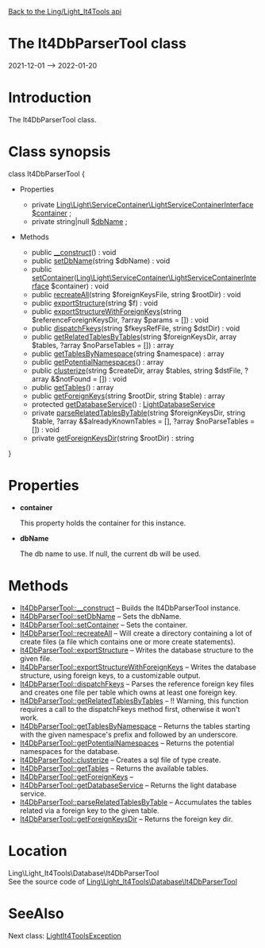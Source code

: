 [Back to the Ling/Light_It4Tools api](https://github.com/lingtalfi/Light_It4Tools/blob/master/doc/api/Ling/Light_It4Tools.md)



The It4DbParserTool class
================
2021-12-01 --> 2022-01-20






Introduction
============

The It4DbParserTool class.



Class synopsis
==============


class <span class="pl-k">It4DbParserTool</span>  {

- Properties
    - private [Ling\Light\ServiceContainer\LightServiceContainerInterface](https://github.com/lingtalfi/Light/blob/master/doc/api/Ling/Light/ServiceContainer/LightServiceContainerInterface.md) [$container](#property-container) ;
    - private string|null [$dbName](#property-dbName) ;

- Methods
    - public [__construct](https://github.com/lingtalfi/Light_It4Tools/blob/master/doc/api/Ling/Light_It4Tools/Database/It4DbParserTool/__construct.md)() : void
    - public [setDbName](https://github.com/lingtalfi/Light_It4Tools/blob/master/doc/api/Ling/Light_It4Tools/Database/It4DbParserTool/setDbName.md)(string $dbName) : void
    - public [setContainer](https://github.com/lingtalfi/Light_It4Tools/blob/master/doc/api/Ling/Light_It4Tools/Database/It4DbParserTool/setContainer.md)([Ling\Light\ServiceContainer\LightServiceContainerInterface](https://github.com/lingtalfi/Light/blob/master/doc/api/Ling/Light/ServiceContainer/LightServiceContainerInterface.md) $container) : void
    - public [recreateAll](https://github.com/lingtalfi/Light_It4Tools/blob/master/doc/api/Ling/Light_It4Tools/Database/It4DbParserTool/recreateAll.md)(string $foreignKeysFile, string $rootDir) : void
    - public [exportStructure](https://github.com/lingtalfi/Light_It4Tools/blob/master/doc/api/Ling/Light_It4Tools/Database/It4DbParserTool/exportStructure.md)(string $f) : void
    - public [exportStructureWithForeignKeys](https://github.com/lingtalfi/Light_It4Tools/blob/master/doc/api/Ling/Light_It4Tools/Database/It4DbParserTool/exportStructureWithForeignKeys.md)(string $referenceForeignKeysDir, ?array $params = []) : void
    - public [dispatchFkeys](https://github.com/lingtalfi/Light_It4Tools/blob/master/doc/api/Ling/Light_It4Tools/Database/It4DbParserTool/dispatchFkeys.md)(string $fkeysRefFile, string $dstDir) : void
    - public [getRelatedTablesByTables](https://github.com/lingtalfi/Light_It4Tools/blob/master/doc/api/Ling/Light_It4Tools/Database/It4DbParserTool/getRelatedTablesByTables.md)(string $foreignKeysDir, array $tables, ?array $noParseTables = []) : array
    - public [getTablesByNamespace](https://github.com/lingtalfi/Light_It4Tools/blob/master/doc/api/Ling/Light_It4Tools/Database/It4DbParserTool/getTablesByNamespace.md)(string $namespace) : array
    - public [getPotentialNamespaces](https://github.com/lingtalfi/Light_It4Tools/blob/master/doc/api/Ling/Light_It4Tools/Database/It4DbParserTool/getPotentialNamespaces.md)() : array
    - public [clusterize](https://github.com/lingtalfi/Light_It4Tools/blob/master/doc/api/Ling/Light_It4Tools/Database/It4DbParserTool/clusterize.md)(string $createDir, array $tables, string $dstFile, ?array &$notFound = []) : void
    - public [getTables](https://github.com/lingtalfi/Light_It4Tools/blob/master/doc/api/Ling/Light_It4Tools/Database/It4DbParserTool/getTables.md)() : array
    - public [getForeignKeys](https://github.com/lingtalfi/Light_It4Tools/blob/master/doc/api/Ling/Light_It4Tools/Database/It4DbParserTool/getForeignKeys.md)(string $rootDir, string $table) : array
    - protected [getDatabaseService](https://github.com/lingtalfi/Light_It4Tools/blob/master/doc/api/Ling/Light_It4Tools/Database/It4DbParserTool/getDatabaseService.md)() : [LightDatabaseService](https://github.com/lingtalfi/Light_Database/blob/master/doc/api/Ling/Light_Database/Service/LightDatabaseService.md)
    - private [parseRelatedTablesByTable](https://github.com/lingtalfi/Light_It4Tools/blob/master/doc/api/Ling/Light_It4Tools/Database/It4DbParserTool/parseRelatedTablesByTable.md)(string $foreignKeysDir, string $table, ?array &$alreadyKnownTables = [], ?array $noParseTables = []) : void
    - private [getForeignKeysDir](https://github.com/lingtalfi/Light_It4Tools/blob/master/doc/api/Ling/Light_It4Tools/Database/It4DbParserTool/getForeignKeysDir.md)(string $rootDir) : string

}




Properties
=============

- <span id="property-container"><b>container</b></span>

    This property holds the container for this instance.
    
    

- <span id="property-dbName"><b>dbName</b></span>

    The db name to use.
    If null, the current db will be used.
    
    



Methods
==============

- [It4DbParserTool::__construct](https://github.com/lingtalfi/Light_It4Tools/blob/master/doc/api/Ling/Light_It4Tools/Database/It4DbParserTool/__construct.md) &ndash; Builds the It4DbParserTool instance.
- [It4DbParserTool::setDbName](https://github.com/lingtalfi/Light_It4Tools/blob/master/doc/api/Ling/Light_It4Tools/Database/It4DbParserTool/setDbName.md) &ndash; Sets the dbName.
- [It4DbParserTool::setContainer](https://github.com/lingtalfi/Light_It4Tools/blob/master/doc/api/Ling/Light_It4Tools/Database/It4DbParserTool/setContainer.md) &ndash; Sets the container.
- [It4DbParserTool::recreateAll](https://github.com/lingtalfi/Light_It4Tools/blob/master/doc/api/Ling/Light_It4Tools/Database/It4DbParserTool/recreateAll.md) &ndash; Will create a directory containing a lot of create files (a file which contains one or more create statements).
- [It4DbParserTool::exportStructure](https://github.com/lingtalfi/Light_It4Tools/blob/master/doc/api/Ling/Light_It4Tools/Database/It4DbParserTool/exportStructure.md) &ndash; Writes the database structure to the given file.
- [It4DbParserTool::exportStructureWithForeignKeys](https://github.com/lingtalfi/Light_It4Tools/blob/master/doc/api/Ling/Light_It4Tools/Database/It4DbParserTool/exportStructureWithForeignKeys.md) &ndash; Writes the database structure, using foreign keys, to a customizable output.
- [It4DbParserTool::dispatchFkeys](https://github.com/lingtalfi/Light_It4Tools/blob/master/doc/api/Ling/Light_It4Tools/Database/It4DbParserTool/dispatchFkeys.md) &ndash; Parses the reference foreign key files and creates one file per table which owns at least one foreign key.
- [It4DbParserTool::getRelatedTablesByTables](https://github.com/lingtalfi/Light_It4Tools/blob/master/doc/api/Ling/Light_It4Tools/Database/It4DbParserTool/getRelatedTablesByTables.md) &ndash; !! Warning, this function requires a call to the dispatchFkeys method first, otherwise it won't work.
- [It4DbParserTool::getTablesByNamespace](https://github.com/lingtalfi/Light_It4Tools/blob/master/doc/api/Ling/Light_It4Tools/Database/It4DbParserTool/getTablesByNamespace.md) &ndash; Returns the tables starting with the given namespace's prefix and followed by an underscore.
- [It4DbParserTool::getPotentialNamespaces](https://github.com/lingtalfi/Light_It4Tools/blob/master/doc/api/Ling/Light_It4Tools/Database/It4DbParserTool/getPotentialNamespaces.md) &ndash; Returns the potential namespaces for the database.
- [It4DbParserTool::clusterize](https://github.com/lingtalfi/Light_It4Tools/blob/master/doc/api/Ling/Light_It4Tools/Database/It4DbParserTool/clusterize.md) &ndash; Creates a sql file of type create.
- [It4DbParserTool::getTables](https://github.com/lingtalfi/Light_It4Tools/blob/master/doc/api/Ling/Light_It4Tools/Database/It4DbParserTool/getTables.md) &ndash; Returns the available tables.
- [It4DbParserTool::getForeignKeys](https://github.com/lingtalfi/Light_It4Tools/blob/master/doc/api/Ling/Light_It4Tools/Database/It4DbParserTool/getForeignKeys.md) &ndash; 
- [It4DbParserTool::getDatabaseService](https://github.com/lingtalfi/Light_It4Tools/blob/master/doc/api/Ling/Light_It4Tools/Database/It4DbParserTool/getDatabaseService.md) &ndash; Returns the light database service.
- [It4DbParserTool::parseRelatedTablesByTable](https://github.com/lingtalfi/Light_It4Tools/blob/master/doc/api/Ling/Light_It4Tools/Database/It4DbParserTool/parseRelatedTablesByTable.md) &ndash; Accumulates the tables related via a foreign key to the given table.
- [It4DbParserTool::getForeignKeysDir](https://github.com/lingtalfi/Light_It4Tools/blob/master/doc/api/Ling/Light_It4Tools/Database/It4DbParserTool/getForeignKeysDir.md) &ndash; Returns the foreign key dir.





Location
=============
Ling\Light_It4Tools\Database\It4DbParserTool<br>
See the source code of [Ling\Light_It4Tools\Database\It4DbParserTool](https://github.com/lingtalfi/Light_It4Tools/blob/master/Database/It4DbParserTool.php)



SeeAlso
==============
Next class: [LightIt4ToolsException](https://github.com/lingtalfi/Light_It4Tools/blob/master/doc/api/Ling/Light_It4Tools/Exception/LightIt4ToolsException.md)<br>
